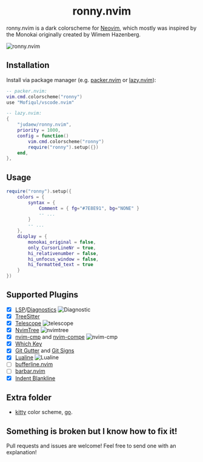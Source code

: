 <h1 align="center">ronny.nvim</h1>

ronny.nvim is a dark colorscheme for [Neovim](https://github.com/neovim/neovim), which mostly was inspired by the Monokai originally created by Wimem Hazenberg.

![ronny.nvim](preview/ronny.png)

## Installation

Install via package manager (e.g. [packer.nvim](https://github.com/wbthomason/packer.nvim) or [lazy.nvim](https://github.com/folke/lazy.nvim)):

```lua
-- packer.nvim:
vim.cmd.colorscheme("ronny")
use "Mofiqul/vscode.nvim"

-- lazy.nvim:
{
    "judaew/ronny.nvim",
    priority = 1000,
    config = function()
        vim.cmd.colorscheme("ronny")
        require("ronny").setup({})
    end,
},
```

## Usage

```lua
require("ronny").setup({
    colors = {
        syntax = {
            Comment = { fg="#7E8E91", bg="NONE" }
            -- ...
        }
        -- ...
    },
    display = {
        monokai_original = false,
        only_CursorLineNr = true,
        hi_relativenumber = false,
        hi_unfocus_window = false,
        hi_formatted_text = true
    }
})
```

## Supported Plugins

- [x] [LSP](https://github.com/neovim/nvim-lspconfig)/[Diagnostics](https://neovim.io/doc/user/diagnostic.html)
  ![Diagnostic](preview/diagnostic.png)
- [x] [TreeSitter](https://github.com/nvim-treesitter/nvim-treesitter)
- [x] [Telescope](https://github.com/nvim-telescope/telescope.nvim)
  ![telescope](preview/telescope.png)
- [x] [NvimTree](https://github.com/kyazdani42/nvim-tree.lua)
  ![nvimtree](preview/nvimtree.png)
- [x] [nvim-cmp](https://github.com/hrsh7th/nvim-cmp) and [nvim-compe](https://github.com/hrsh7th/nvim-compe)
  ![nvim-cmp](preview/nvim-cmp.png)
- [x] [Which Key](https://github.com/folke/which-key.nvim)
- [x] [Git Gutter](https://github.com/airblade/vim-gitgutter) and [Git Signs](https://github.com/lewis6991/gitsigns.nvim)
- [x] [Lualine](https://github.com/hoob3rt/lualine.nvim)
  ![Lualine](preview/lualine.png)
- [ ] [bufferline.nvim](https://github.com/akinsho/bufferline.nvim)
- [ ] [barbar.nvim](https://github.com/romgrk/barbar.nvim)
- [x] [Indent Blankline](https://github.com/lukas-reineke/indent-blankline.nvim)

## Extra folder

- [kitty](https://sw.kovidgoyal.net/kitty/) color scheme, [go](extra/kitty/ronny.conf).

## Something is broken but I know how to fix it!

Pull requests and issues are welcome! Feel free to send one with an explanation!
